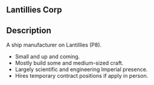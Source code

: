 ## Lantillies Corp

## Description
A ship manufacturer on Lantillies (P8).
* Small and up and coming.
* Mostly build some and medium-sized craft.
* Largely scientific and engineering Imperial presence.
* Hires temporary contract positions if apply in person.